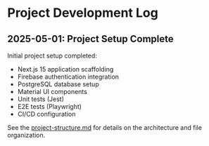 # Project Development Log

## 2025-05-01: Project Setup Complete

Initial project setup completed:

- Next.js 15 application scaffolding
- Firebase authentication integration
- PostgreSQL database setup
- Material UI components
- Unit tests (Jest)
- E2E tests (Playwright)
- CI/CD configuration

See the [project-structure.md](./project-structure.md) for details on the architecture and file organization.
